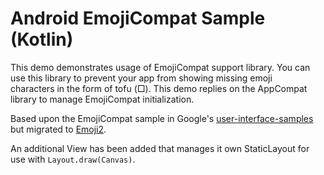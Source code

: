Android EmojiCompat Sample (Kotlin)
===================================

This demo demonstrates usage of EmojiCompat support library. You can  
use this library to prevent your app from showing missing emoji  
characters in the form of tofu (□). This demo
replies on the AppCompat library to manage EmojiCompat initialization.

Based upon the EmojiCompat sample in Google's [user-interface-samples](https://github.com/android/user-interface-samples) 
but migrated to [Emoji2](https://developer.android.com/jetpack/androidx/releases/emoji2).

An additional View has been added that manages it own StaticLayout for
use with `Layout.draw(Canvas)`.

